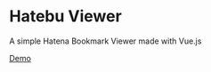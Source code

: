 # Hatebu Viewer
A simple Hatena Bookmark Viewer made with Vue.js

[Demo](https://hatebu-viewer.surge.sh/)
